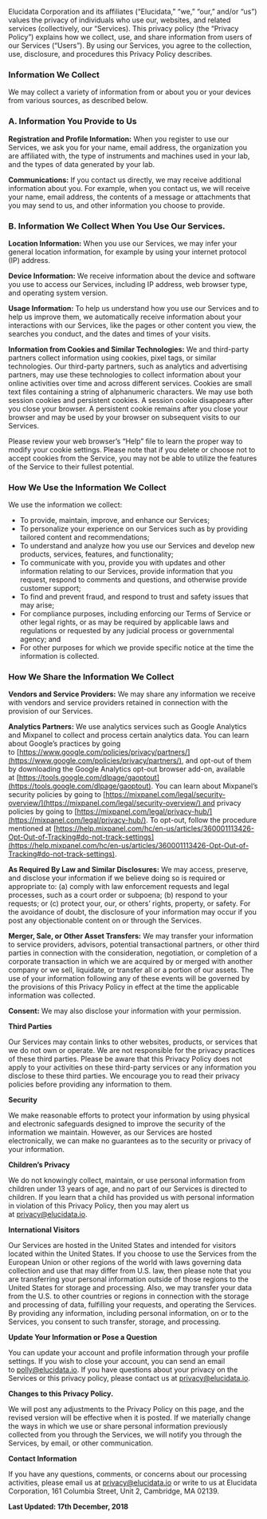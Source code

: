 
Elucidata Corporation and its affiliates (“Elucidata,” “we,” “our,” and/or “us”) values the privacy of individuals who use our, websites, and related services (collectively, our “Services). This privacy policy (the “Privacy Policy”) explains how we collect, use, and share information from users of our Services (“Users”). By using our Services, you agree to the collection, use, disclosure, and procedures this Privacy Policy describes.

### Information We Collect

We may collect a variety of information from or about you or your devices from various sources, as described below.

### A. Information You Provide to Us

**Registration and Profile Information:** When you register to use our Services, we ask you for your name, email address, the organization you are affiliated with, the type of instruments and machines used in your lab, and the types of data generated by your lab.

**Communications:** If you contact us directly, we may receive additional information about you. For example, when you contact us, we will receive your name, email address, the contents of a message or attachments that you may send to us, and other information you choose to provide.

### B. Information We Collect When You Use Our Services.

**Location Information:** When you use our Services, we may infer your general location information, for example by using your internet protocol (IP) address.

**Device Information:** We receive information about the device and software you use to access our Services, including IP address, web browser type, and operating system version.

**Usage Information:** To help us understand how you use our Services and to help us improve them, we automatically receive information about your interactions with our Services, like the pages or other content you view, the searches you conduct, and the dates and times of your visits.

**Information from Cookies and Similar Technologies:** We and third-party partners collect information using cookies, pixel tags, or similar technologies. Our third-party partners, such as analytics and advertising partners, may use these technologies to collect information about your online activities over time and across different services. Cookies are small text files containing a string of alphanumeric characters. We may use both session cookies and persistent cookies. A session cookie disappears after you close your browser. A persistent cookie remains after you close your browser and may be used by your browser on subsequent visits to our Services.

Please review your web browser’s “Help” file to learn the proper way to modify your cookie settings. Please note that if you delete or choose not to accept cookies from the Service, you may not be able to utilize the features of the Service to their fullest potential.

### How We Use the Information We Collect

We use the information we collect:

*  To provide, maintain, improve, and enhance our Services;
*  To personalize your experience on our Services such as by providing tailored content and recommendations;
*  To understand and analyze how you use our Services and develop new products, services, features, and functionality;
*  To communicate with you, provide you with updates and other information relating to our Services, provide information that you request, respond to comments and questions, and otherwise provide customer support;
*  To find and prevent fraud, and respond to trust and safety issues that may arise;
*  For compliance purposes, including enforcing our Terms of Service or other legal rights, or as may be required by applicable laws and regulations or requested by any judicial process or governmental agency; and
*  For other purposes for which we provide specific notice at the time the information is collected.

###  How We Share the Information We Collect

**Vendors and Service Providers:** We may share any information we receive with vendors and service providers retained in connection with the provision of our Services.

**Analytics Partners:** We use analytics services such as Google Analytics and Mixpanel to collect and process certain analytics data. You can learn about Google’s practices by going to [https://www.google.com/policies/privacy/partners/](https://www.google.com/policies/privacy/partners/), and opt-out of them by downloading the Google Analytics opt-out browser add-on, available at [https://tools.google.com/dlpage/gaoptout](https://tools.google.com/dlpage/gaoptout). You can learn about Mixpanel’s security policies by going to [https://mixpanel.com/legal/security-overview/](https://mixpanel.com/legal/security-overview/) and privacy policies by going to [https://mixpanel.com/legal/privacy-hub/](https://mixpanel.com/legal/privacy-hub/). To opt-out, follow the procedure mentioned at [https://help.mixpanel.com/hc/en-us/articles/360001113426-Opt-Out-of-Tracking#do-not-track-settings](https://help.mixpanel.com/hc/en-us/articles/360001113426-Opt-Out-of-Tracking#do-not-track-settings).

**As Required By Law and Similar Disclosures:** We may access, preserve, and disclose your information if we believe doing so is required or appropriate to: (a) comply with law enforcement requests and legal processes, such as a court order or subpoena; (b) respond to your requests; or (c) protect your, our, or others’ rights, property, or safety. For the avoidance of doubt, the disclosure of your information may occur if you post any objectionable content on or through the Services.

**Merger, Sale, or Other Asset Transfers:** We may transfer your information to service providers, advisors, potential transactional partners, or other third parties in connection with the consideration, negotiation, or completion of a corporate transaction in which we are acquired by or merged with another company or we sell, liquidate, or transfer all or a portion of our assets. The use of your information following any of these events will be governed by the provisions of this Privacy Policy in effect at the time the applicable information was collected.

**Consent:** We may also disclose your information with your permission.

**Third Parties**

Our Services may contain links to other websites, products, or services that we do not own or operate. We are not responsible for the privacy practices of these third parties. Please be aware that this Privacy Policy does not apply to your activities on these third-party services or any information you disclose to these third parties. We encourage you to read their privacy policies before providing any information to them.

**Security**

We make reasonable efforts to protect your information by using physical and electronic safeguards designed to improve the security of the information we maintain. However, as our Services are hosted electronically, we can make no guarantees as to the security or privacy of your information.

**Children’s Privacy**

We do not knowingly collect, maintain, or use personal information from children under 13 years of age, and no part of our Services is directed to children. If you learn that a child has provided us with personal information in violation of this Privacy Policy, then you may alert us at [privacy@elucidata.io](mailto:privacy@elucidata.io?Subject=Regarding%20Violation%20of%20Privacy%20Policy).

**International Visitors**

Our Services are hosted in the United States and intended for visitors located within the United States. If you choose to use the Services from the European Union or other regions of the world with laws governing data collection and use that may differ from U.S. law, then please note that you are transferring your personal information outside of those regions to the United States for storage and processing. Also, we may transfer your data from the U.S. to other countries or regions in connection with the storage and processing of data, fulfilling your requests, and operating the Services. By providing any information, including personal information, on or to the Services, you consent to such transfer, storage, and processing.

**Update Your Information or Pose a Question**

You can update your account and profile information through your profile settings. If you wish to close your account, you can send an email to [polly@elucidata.io](mailto:polly@elucidata.io?Subject=Regarding%20Account%20Closure). If you have questions about your privacy on the Services or this privacy policy, please contact us at [privacy@elucidata.io](mailto:privacy@elucidata.io?Subject=Regarding%20Privacy%20Policy).

**Changes to this Privacy Policy.**

We will post any adjustments to the Privacy Policy on this page, and the revised version will be effective when it is posted. If we materially change the ways in which we use or share personal information previously collected from you through the Services, we will notify you through the Services, by email, or other communication.

**Contact Information**

If you have any questions, comments, or concerns about our processing activities, please email us at [privacy@elucidata.io](mailto:privacy@elucidata.io?Subject=General%20Query) or write to us at Elucidata Corporation, 161 Columbia Street, Unit 2, Cambridge, MA 02139.

 **Last Updated: 17th December, 2018**
